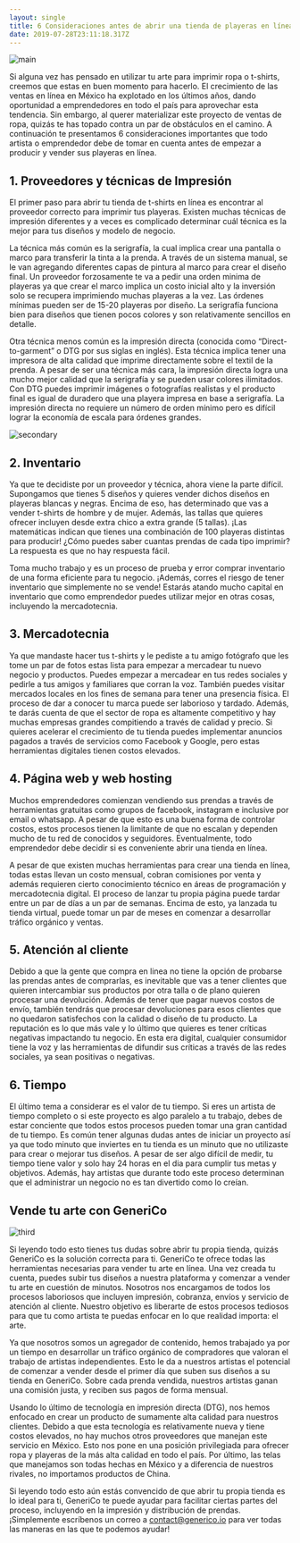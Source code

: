 ```yaml
---
layout: single
title: 6 Consideraciones antes de abrir una tienda de playeras en línea
date: 2019-07-28T23:11:18.317Z
---
```

![main](https://res.cloudinary.com/dmagqdf8i/image/upload/v1564356121/blog-post-2-main.jpg "main")

Si alguna vez has pensado en utilizar tu arte para imprimir ropa o t-shirts, creemos que estas en buen momento para hacerlo. El crecimiento de las ventas en línea en México ha explotado en los últimos años, dando oportunidad a emprendedores en todo el país para aprovechar esta tendencia. Sin embargo, al querer materializar este proyecto de ventas de ropa, quizás te has topado contra un par de obstáculos en el camino. A continuación te presentamos 6 consideraciones importantes que todo artista o emprendedor debe de tomar en cuenta antes de empezar a producir y vender sus playeras en línea.

## 1. Proveedores y técnicas de Impresión

El primer paso para abrir tu tienda de t-shirts en línea es encontrar al proveedor correcto para imprimir tus playeras. Existen muchas técnicas de impresión diferentes y a veces es complicado determinar cuál técnica es la mejor para tus diseños y modelo de negocio. 

La técnica más común es la serigrafía, la cual implica crear una pantalla o marco para transferir la tinta a la prenda. A través de un sistema manual, se le van agregando diferentes capas de pintura al marco para crear el diseño final. Un proveedor forzosamente te va a pedir una orden minima de playeras ya que crear el marco implica un costo inicial alto y la inversión solo se recupera imprimiendo muchas playeras a la vez. Las órdenes mínimas pueden ser de 15-20 playeras por diseño. La serigrafía funciona bien para diseños que tienen pocos colores y son relativamente sencillos en detalle.

Otra técnica menos común es la impresión directa (conocida como “Direct-to-garment” o DTG por sus siglas en inglés). Esta técnica implica tener una impresora de alta calidad que imprime directamente sobre el textil de la prenda. A pesar de ser una técnica más cara, la impresión directa logra una mucho mejor calidad que la serigrafía y se pueden usar colores ilimitados. Con DTG puedes imprimir imágenes o fotografías realistas y el producto final es igual de duradero que una playera impresa en base a serigrafía. La impresión directa no requiere un número de orden mínimo pero es difícil lograr la economía de escala para órdenes grandes.

![secondary](https://res.cloudinary.com/dmagqdf8i/image/upload/v1564356121/blog-post-2-secondary.jpg "secondary")

## 2. Inventario

Ya que te decidiste por un proveedor y técnica, ahora viene la parte difícil. Supongamos que tienes 5 diseños y quieres vender dichos diseños en playeras blancas y negras. Encima de eso, has determinado que vas a vender t-shirts de hombre y de mujer. Además, las tallas que quieres ofrecer incluyen desde extra chico a extra grande (5 tallas). ¡Las matemáticas indican que tienes una combinación de 100 playeras distintas para producir! ¿Cómo puedes saber cuantas prendas de cada tipo imprimir? La respuesta es que no hay respuesta fácil.

Toma mucho trabajo y es un proceso de prueba y error comprar inventario de una forma eficiente para tu negocio. ¡Además, corres el riesgo de tener inventario que simplemente no se vende! Estarás atando mucho capital en inventario que como emprendedor puedes utilizar mejor en otras cosas, incluyendo la mercadotecnia.

## 3. Mercadotecnia

Ya que mandaste hacer tus t-shirts y le pediste a tu amigo fotógrafo que les tome un par de fotos estas lista para empezar a mercadear tu nuevo negocio y productos. Puedes empezar a mercadear en tus redes sociales y pedirle a tus amigos y familiares que corran la voz. También puedes visitar mercados locales en los fines de semana para tener una presencia física. El proceso de dar a conocer tu marca puede ser laborioso y tardado. Además, te darás cuenta de que el sector de ropa es altamente competitivo y hay muchas empresas grandes compitiendo a través de calidad y precio. Si quieres acelerar el crecimiento de tu tienda puedes implementar anuncios pagados a través de servicios como Facebook y Google, pero estas herramientas digitales tienen costos elevados.

## 4. Página web y web hosting

Muchos emprendedores comienzan vendiendo sus prendas a través de herramientas gratuitas como grupos de facebook, instagram e inclusive por email o whatsapp. A pesar de que esto es una buena forma de controlar costos, estos procesos tienen la limitante de que no escalan y dependen mucho de tu red de conocidos y seguidores. Eventualmente, todo emprendedor debe decidir si es conveniente abrir una tienda en línea.

A pesar de que existen muchas herramientas para crear una tienda en línea, todas estas llevan un costo mensual, cobran comisiones por venta y además requieren cierto conocimiento técnico en áreas de programación y mercadotecnia digital. El proceso de lanzar tu propia página puede tardar entre un par de días a un par de semanas. Encima de esto, ya lanzada tu tienda virtual, puede tomar un par de meses en comenzar a desarrollar tráfico orgánico y ventas.

## 5. Atención al cliente

Debido a que la gente que compra en linea no tiene la opción de probarse las prendas antes de comprarlas, es inevitable que vas a tener clientes que quieren intercambiar sus productos por otra talla o de plano quieren procesar una devolución. Además de tener que pagar nuevos costos de envío, también tendrás que procesar devoluciones para esos clientes que no quedaron satisfechos con la calidad o diseño de tu producto. La reputación es lo que más vale y lo último que quieres es tener críticas negativas impactando tu negocio. En esta era digital, cualquier consumidor tiene la voz y las herramientas de difundir sus críticas a través de las redes sociales, ya sean positivas o negativas.

## 6. Tiempo

El último tema a considerar es el valor de tu tiempo. Si eres un artista de tiempo completo o si este proyecto es algo paralelo a tu trabajo, debes de estar conciente que todos estos procesos pueden tomar una gran cantidad de tu tiempo. Es común tener algunas dudas antes de iniciar un proyecto así ya que todo minuto que inviertes en tu tienda es un minuto que no utilizaste para crear o mejorar tus diseños. A pesar de ser algo difícil de medir, tu tiempo tiene valor y solo hay 24 horas en el dia para cumplir tus metas y objetivos. Además, hay artistas que durante todo este proceso determinan que el administrar un negocio no es tan divertido como lo creían.

## Vende tu arte con GeneriCo

![third](https://res.cloudinary.com/dmagqdf8i/image/upload/v1564357587/blog-post-2-third.png "third")

Si leyendo todo esto tienes tus dudas sobre abrir tu propia tienda, quizás GeneriCo es la solución correcta para ti. GeneriCo te ofrece todas las herramientas necesarias para vender tu arte en línea. Una vez creada tu cuenta, puedes subir tus diseños a nuestra plataforma y comenzar a vender tu arte en cuestión de minutos. Nosotros nos encargamos de todos los procesos laboriosos que incluyen impresión, cobranza, envíos y servicio de atención al cliente. Nuestro objetivo es liberarte de estos procesos tediosos para que tu como artista te puedas enfocar en lo que realidad importa: el arte.

Ya que nosotros somos un agregador de contenido, hemos trabajado ya por un tiempo en desarrollar un tráfico orgánico de compradores que valoran el trabajo de artistas independientes. Esto le da a nuestros artistas el potencial de comenzar a vender desde el primer día que suben sus diseños a su tienda en GeneriCo. Sobre cada prenda vendida, nuestros artistas ganan una comisión justa, y reciben sus pagos de forma mensual.

Usando lo último de tecnología en impresión directa (DTG), nos hemos enfocado en crear un producto de sumamente alta calidad para nuestros clientes. Debido a que esta tecnología es relativamente nueva y tiene costos elevados, no hay muchos otros proveedores que manejan este servicio en México. Esto nos pone en una posición privilegiada para ofrecer ropa y playeras de la más alta calidad en todo el país. Por último, las telas que manejamos son todas hechas en México y a diferencia de nuestros rivales, no importamos productos de China.

Si leyendo todo esto aún estás convencido de que abrir tu propia tienda es lo ideal para ti, GeneriCo te puede ayudar para facilitar ciertas partes del proceso, incluyendo en la impresión y distribución de prendas. ¡Simplemente escríbenos un correo a contact@generico.io para ver todas las maneras en las que te podemos ayudar!
